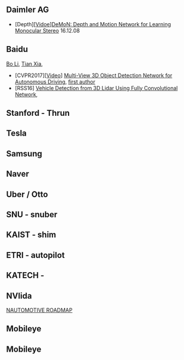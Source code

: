 

## Daimler AG

- [Depth][[Vidoe](http://lmb.informatik.uni-freiburg.de/people/ummenhof/depthmotionnet/)][DeMoN: Depth and Motion Network for Learning Monocular Stereo](https://arxiv.org/pdf/1612.02401.pdf) 16.12.08


## Baidu 

[Bo Li](http://prclibo.github.io/), [Tian Xia](https://scholar.google.com/citations?hl=en&user=A_mVzqAAAAAJ&view_op=list_works&sortby=pubdate), 

* [CVPR2017][[Video](http://3dimage.ee.tsinghua.edu.cn/download?filename=files/XiaozhiChen/mv3d/mv3d_kitti.webm)] [Multi-View 3D Object Detection Network for Autonomous Driving](https://arxiv.org/pdf/1611.07759.pdf), [first author](http://3dimage.ee.tsinghua.edu.cn/cxz)
* [RSS16] [Vehicle Detection from 3D Lidar Using Fully Convolutional Network](https://arxiv.org/pdf/1608.07916.pdf), 

## Stanford - Thrun



## Tesla



## Samsung



## Naver



## Uber / Otto



## SNU - snuber

## KAIST - shim


## ETRI - autopilot

## KATECH - 




## NVIida
[NAUTOMOTIVE ROADMAP](https://www.gputechconf.co.kr/assets/files/presentations/5-1330-1400_NVIDIA_Jeonghun_Cha.pdf)

## Mobileye


## Mobileye



